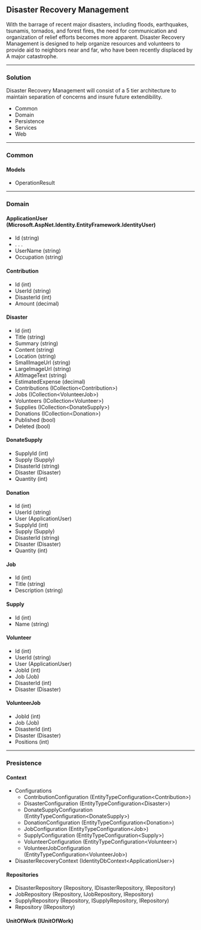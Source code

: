 ## Disaster Recovery Management

With the barrage of recent major disasters, including floods, earthquakes, tsunamis, tornados, and forest fires, the need for communication and organization of relief efforts becomes more apparent. Disaster Recovery Management is designed to help organize resources and volunteers to provide aid to neighbors near and far, who have been recently displaced by A major catastrophe.

---

### Solution

Disaster Recovery Management will consist of a 5 tier architecture to maintain separation of concerns and insure future extendibility.
 
- Common
- Domain
- Persistence 
- Services
- Web 

---

### Common

#### Models 
- OperationResult

---

### Domain

#### ApplicationUser (Microsoft.AspNet.Identity.EntityFramework.IdentityUser)
- Id (string)
- . . .
- UserName (string)
- Occupation (string)

#### Contribution
- Id (int)
- UserId (string)
- DisasterId (int)
- Amount (decimal)

#### Disaster
- Id (int)
- Title (string)
- Summary (string)
- Content (string)
- Location (string)
- SmallImageUrl (string)
- LargeImageUrl (string)
- AltImageText (string)
- EstimatedExpense (decimal)  
- Contributions (ICollection&lt;Contribution&gt;)
- Jobs (ICollection&lt;VolunteerJob&gt;)
- Volunteers (ICollection&lt;Volunteer&gt;)
- Supplies (ICollection&lt;DonateSupply&gt;)
- Donations (ICollection&lt;Donation&gt;)
- Published (bool)
- Deleted (bool)

#### DonateSupply
- SupplyId (int)
- Supply (Supply)
- DisasterId (string)
- Disaster (Disaster)
- Quantity (int)

#### Donation
- Id (int)
- UserId (string)
- User (ApplicationUser)
- SupplyId (int)
- Supply (Supply)
- DisasterId (string)
- Disaster (Disaster)
- Quantity (int)

#### Job
- Id (int)
- Title (string)
- Description (string)

#### Supply
- Id (int)
- Name (string)

#### Volunteer
- Id (int)
- UserId (string)
- User (ApplicationUser)
- JobId (int)
- Job (Job)
- DisasterId (int)
- Disaster (Disaster)

#### VolunteerJob
- JobId (int)
- Job (Job)
- DisasterId (int)
- Disaster (Disaster)
- Positions (int)

---

### Presistence

#### Context
- Configurations
	- ContributionConfiguration (EntityTypeConfiguration&lt;Contribution&gt;)
	- DisasterConfiguration (EntityTypeConfiguration&lt;Disaster&gt;)
	- DonateSupplyConfiguration (EntityTypeConfiguration&lt;DonateSupply&gt;)
	- DonationConfiguration (EntityTypeConfiguration&lt;Donation&gt;)
	- JobConfiguration (EntityTypeConfiguration&lt;Job&gt;)
	- SupplyConfiguration (EntityTypeConfiguration&lt;Supply&gt;)
	- VolunteerConfiguration (EntityTypeConfiguration&lt;Volunteer&gt;)
	- VolunteerJobConfiguration (EntityTypeConfiguration&lt;VolunteerJob&gt;)
- DisasterRecoveryContext (IdentityDbContext&lt;ApplicationUser&gt;)

#### Repositories
- DisasterRepository (Repository, IDisasterRepository, IRepository)
- JobRepository (Repository, IJobRepository, IRepository)
- SupplyRepository (Repository, ISupplyRepository, IRepository)
- Repository (IRepository)

#### UnitOfWork (IUnitOfWork)



